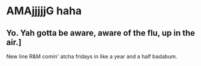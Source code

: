 # AMAjjjjjG haha
## Yo. Yah gotta be aware, aware of the flu, up in the air.]
New line
R&M comin' atcha fridays in like a year and a half badabum.
